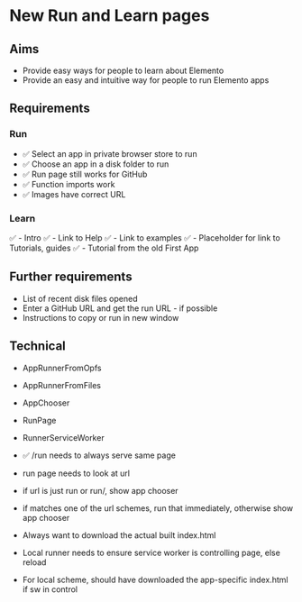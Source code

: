 New Run and Learn pages
=======================

Aims
----

- Provide easy ways for people to learn about Elemento
- Provide an easy and intuitive way for people to run Elemento apps

Requirements
------------

### Run
- ✅ Select an app in private browser store to run
- ✅ Choose an app in a disk folder to run
- ✅ Run page still works for GitHub
- ✅ Function imports work
- ✅ Images have correct URL


### Learn
✅ - Intro
✅ - Link to Help
✅ - Link to examples
✅ - Placeholder for link to Tutorials, guides
✅ - Tutorial from the old First App

Further requirements
--------------------

- List of recent disk files opened
- Enter a GitHub URL and get the run URL - if possible
- Instructions to copy or run in new window

Technical
---------

- AppRunnerFromOpfs
- AppRunnerFromFiles
- AppChooser
- RunPage
- RunnerServiceWorker

- ✅ /run needs to always serve same page
- run page needs to look at url
- if url is just run or run/, show app chooser 
- if matches one of the url schemes, run that immediately, otherwise show app chooser
- Always want to download the actual built index.html
- Local runner needs to ensure service worker is controlling page, else reload
- For local scheme, should have downloaded the app-specific index.html if sw in control